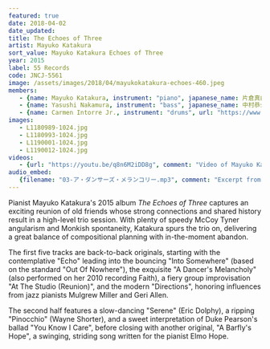 ```yaml
---
featured: true
date: 2018-04-02
date_updated:
title: The Echoes of Three
artist: Mayuko Katakura
sort_value: Mayuko Katakura Echoes of Three
year: 2015
label: 55 Records
code: JNCJ-5561
image: /assets/images/2018/04/mayukokatakura-echoes-460.jpeg
members:
   - {name: Mayuko Katakura, instrument: "piano", japanese_name: 片倉真由子, url: "https://ameblo.jp/mayukokatakura/"}
   - {name: Yasushi Nakamura, instrument: "bass", japanese_name: 中村恭士, url: "https://www.yasushinakamurabass.com/"}
   - {name: Carmen Intorre Jr., instrument: "drums", url: "https://www.carmenintorrejr.com/"}
images:
   - L1180989-1024.jpg
   - L1180993-1024.jpg
   - L1190001-1024.jpg
   - L1190012-1024.jpg
videos: 
   - {url: "https://youtu.be/q8n6M2iDD8g", comment: "Video of Mayuko Katakura playing Herbie Hancock's \"Speak Like A Child\" in a duo setting from 2012"}
audio_embed:
   {filename: "03-ア・ダンサーズ・メランコリー.mp3", comment: "Excerpt from track three on this album, \"A Dancer's Melancholy\":"}
---
```

Pianist Mayuko Katakura's 2015 album *The Echoes of Three* captures an exciting reunion of old friends whose strong connections and shared history result in a high-level trio session. With plenty of speedy McCoy Tyner angularism and Monkish spontaneity, Katakura spurs the trio on, delivering a great balance of compositional planning with in-the-moment abandon.

The first five tracks are back-to-back originals, starting with the contemplative "Echo" leading into the bouncing "Into Somewhere" (based on the standard "Out Of Nowhere"), the exquisite "A Dancer's Melancholy" (also performed on her 2010 recording Faith), a fiery group improvisation "At The Studio (Reunion)", and the modern "Directions", honoring influences from jazz pianists Mulgrew Miller and Geri Allen.

The second half features a slow-dancing "Serene" (Eric Dolphy), a ripping "Pinocchio" (Wayne Shorter), and a sweet interpretation of Duke Pearson's ballad "You Know I Care", before closing with another original, "A Barfly's Hope", a swinging, striding song written for the pianist Elmo Hope.
